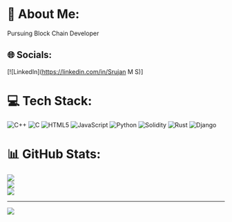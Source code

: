 
# 💫 About Me:
Pursuing Block Chain Developer


## 🌐 Socials:
[![LinkedIn](https://linkedin.com/in/Srujan M S)] 

# 💻 Tech Stack:
![C++](https://img.shields.io/badge/c++-%2300599C.svg?style=flat&logo=c%2B%2B&logoColor=white) ![C](https://img.shields.io/badge/c-%2300599C.svg?style=flat&logo=c&logoColor=white) ![HTML5](https://img.shields.io/badge/html5-%23E34F26.svg?style=flat&logo=html5&logoColor=white) ![JavaScript](https://img.shields.io/badge/javascript-%23323330.svg?style=flat&logo=javascript&logoColor=%23F7DF1E) ![Python](https://img.shields.io/badge/python-3670A0?style=flat&logo=python&logoColor=ffdd54) ![Solidity](https://img.shields.io/badge/Solidity-%23363636.svg?style=flat&logo=solidity&logoColor=white) ![Rust](https://img.shields.io/badge/rust-%23000000.svg?style=flat&logo=rust&logoColor=white) ![Django](https://img.shields.io/badge/django-%23092E20.svg?style=flat&logo=django&logoColor=white)
# 📊 GitHub Stats:
![](https://github-readme-stats.vercel.app/api?username=Srujan-M-S&theme=vue-dark&hide_border=false&include_all_commits=true&count_private=true)<br/>
![](https://github-readme-streak-stats.herokuapp.com/?user=Srujan-M-S&theme=vue-dark&hide_border=false)<br/>
![](https://github-readme-stats.vercel.app/api/top-langs/?username=Srujan-M-S&theme=vue-dark&hide_border=false&include_all_commits=true&count_private=true&layout=compact)

---
[![](https://visitcount.itsvg.in/api?id=Srujan-M-S&icon=0&color=0)](https://visitcount.itsvg.in)
